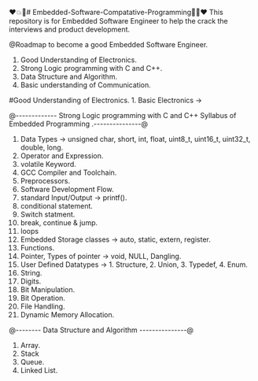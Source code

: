 ❤💥💖# Embedded-Software-Compatative-Programming💖💥❤
This repository is for Embedded Software Engineer to help the crack the interviews and product development.


@Roadmap to become a good Embedded Software Engineer.
1. Good Understanding of Electronics.
2. Strong Logic programming with C and C++.
3. Data Structure and Algorithm.
4. Basic understanding of Communication.

#Good Understanding of Electronics.
    1. Basic Electronics -> 



@------------- Strong Logic programming with C and C++ Syllabus of Embedded Programming .---------------@
1. Data Types -> unsigned char, short, int, float, uint8_t, uint16_t, uint32_t, double, long.
2. Operator and Expression.
3. volatile Keyword.
4. GCC Compiler and Toolchain.
5. Preprocessors.
6. Software Development Flow.
7. standard Input/Output -> printf().
8. conditional statement.
9. Switch statment.
10. break, continue & jump.
11. loops
12. Embedded Storage classes -> auto, static, extern, register.
13. Functions.
14. Pointer, Types of pointer -> void, NULL, Dangling.
15. User Defined Datatypes -> 1. Structure, 2. Union, 3. Typedef, 4. Enum.
16. String.
17. Digits.
18. Bit Manipulation.
19. Bit Operation.
20. File Handling.
21. Dynamic Memory Allocation.

@-------- Data Structure and Algorithm ---------------@ 
1. Array.
2. Stack
3. Queue.
4. Linked List.
